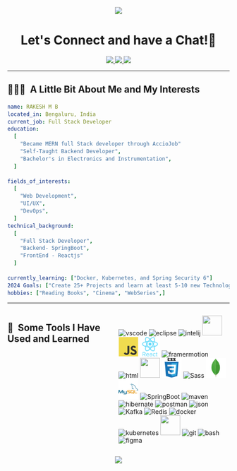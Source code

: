<p align="center">
  <img src="https://capsule-render.vercel.app/api?type=waving&color=gradient&text=Hello!&height=100&section=header"/>
</p>

<h1 align="center">
  Let's Connect and have a Chat!💬
</h1>

<p align="center">
<a href="https://rakeshcherry.vercel.app">
  <img height="50" src="https://user-images.githubusercontent.com/46517096/166972883-f5f1d88c-0246-4374-88ac-ded0f2cf0699.png"/>
</a>
<a href="">
  <img height="50" src="https://user-images.githubusercontent.com/46517096/166973395-19676cd8-f8ec-4abf-83ff-da8243505b82.png"/>
</a>
<a href="https://www.instagram.com/rakeshbhavimani/?igsh=MXFlZGxwajV0NmRqcg%3D%3D">
  <img height="50" src="https://user-images.githubusercontent.com/46517096/166974368-9798f39f-1f46-499c-b14e-81f0a3f83a06.png"/>
</a>
</p>

---

<h2> 👨🏻‍💻 &nbsp;A Little Bit About Me and My Interests</h2>

```yaml
name: RAKESH M B
located_in: Bengaluru, India
current_job: Full Stack Developer
education:
  [
    "Became MERN full Stack developer through AccioJob"
    "Self-Taught Backend Developer",
    "Bachelor's in Electronics and Instrumentation",
  ]

fields_of_interests:
  [
    "Web Development",
    "UI/UX",
    "DevOps",
  ]
technical_background:
  [
    "Full Stack Developer",
    "Backend- SpringBoot",
    "FrontEnd - Reactjs"
  ]
  
currently_learning: ["Docker, Kubernetes, and Spring Security 6"]
2024 Goals: ["Create 25+ Projects and learn at least 5-10 new Technologies."]
hobbies: ["Reading Books", "Cinema", "WebSeries",]
```
  
---  
<div <div style="display: flex; justify-content: center;">
  
<h2> 🚀 &nbsp;Some Tools I Have Used and Learned</h2>
<div style="display: flex; flex-wrap: wrap; justify-content: center; width: 400px; gap: 10px;">
<p align="left">
<img src="https://cdn.jsdelivr.net/gh/devicons/devicon/icons/vscode/vscode-original.svg" alt="vscode" width="45" height="45"/>
<img src="https://cdn.jsdelivr.net/gh/devicons/devicon@latest/icons/eclipse/eclipse-original.svg" alt="eclipse" width="45" height="45" />
<img src="https://cdn.jsdelivr.net/gh/devicons/devicon@latest/icons/intellij/intellij-original.svg" alt="intelij" width="45" height="45" />
<img src="https://cdn.jsdelivr.net/gh/devicons/devicon@latest/icons/java/java-original-wordmark.svg" width="45" height="45" />
<img src="https://raw.githubusercontent.com/devicons/devicon/master/icons/javascript/javascript-original.svg" alt="javascript" width="45" height="45" />
<img src="https://raw.githubusercontent.com/devicons/devicon/master/icons/react/react-original-wordmark.svg" alt="react" width="45" height="45" />
<img src="https://cdn.jsdelivr.net/gh/devicons/devicon@latest/icons/framermotion/framermotion-original-wordmark.svg" alt="framermotion" width="45" height="45" />
<img src="https://cdn.jsdelivr.net/gh/devicons/devicon/icons/html5/html5-original.svg" alt="html" width="45" height="45"/>
<img src="https://cdn.jsdelivr.net/gh/devicons/devicon@latest/icons/bootstrap/bootstrap-original-wordmark.svg" width="45" height="45" />
<img src="https://raw.githubusercontent.com/devicons/devicon/master/icons/css3/css3-original-wordmark.svg" alt="css3" width="45" height="45" />
<img src="https://cdn.jsdelivr.net/gh/devicons/devicon@latest/icons/sass/sass-original.svg" alt="Sass" width="45" height="45" />
<img src="https://raw.githubusercontent.com/devicons/devicon/master/icons/mongodb/mongodb-original.svg" alt="mongodb" width="45" height="45" />
<img src="https://raw.githubusercontent.com/devicons/devicon/master/icons/mysql/mysql-original-wordmark.svg" alt="mysql" width="45" height="45" />
<img src="https://cdn.jsdelivr.net/gh/devicons/devicon@latest/icons/spring/spring-original.svg" alt="SpringBoot" width="45" height="45"/>
<img src="https://cdn.jsdelivr.net/gh/devicons/devicon@latest/icons/maven/maven-original.svg" alt="maven" width="45" height="45" />
<img src="https://cdn.jsdelivr.net/gh/devicons/devicon@latest/icons/hibernate/hibernate-original-wordmark.svg" alt="hibernate" width="45" height="45"/>
<img src="https://cdn.jsdelivr.net/gh/devicons/devicon@latest/icons/postman/postman-original.svg" alt="postman" width="45" height="45"/>
<img src="https://cdn.jsdelivr.net/gh/devicons/devicon@latest/icons/json/json-plain.svg" alt="json" width="45" height="45"/>
<img src="https://cdn.jsdelivr.net/gh/devicons/devicon@latest/icons/apachekafka/apachekafka-original-wordmark.svg" alt="Kafka" width="45 height="45" />
<img src="https://cdn.jsdelivr.net/gh/devicons/devicon@latest/icons/redis/redis-plain-wordmark.svg" alt="Redis" width="45" height="45"/>
<img src="https://cdn.jsdelivr.net/gh/devicons/devicon/icons/docker/docker-original.svg" alt="docker" width="45" height="45"/>
<img src="https://cdn.jsdelivr.net/gh/devicons/devicon/icons/kubernetes/kubernetes-plain.svg" alt="kubernetes" width="45" height="45"/>
<img src="https://cdn.jsdelivr.net/gh/devicons/devicon/icons/amazonwebservices/amazonwebservices-plain-wordmark.svg" width="45" height="45"/>      
<img src="https://cdn.jsdelivr.net/gh/devicons/devicon/icons/git/git-original.svg" alt="git" width="45" height="45"/>
<img src="https://cdn.jsdelivr.net/gh/devicons/devicon/icons/bash/bash-original.svg" alt="bash" width="45" height="45"/>
<img src="https://cdn.jsdelivr.net/gh/devicons/devicon/icons/figma/figma-original.svg" alt="figma" width="45" height="45"/>   
</p>
</div>
</div>

<p align="center">
  <img src="https://capsule-render.vercel.app/api?type=waving&color=gradient&height=100&section=footer"/>
</p>
